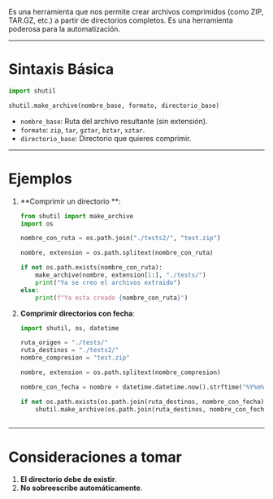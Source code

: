 Es una herramienta que nos permite crear archivos comprimidos (como ZIP, TAR.GZ, etc.) a partir de directorios completos. Es una herramienta poderosa para la automatización.

---
# Sintaxis Básica 
``` python
import shutil

shutil.make_archive(nombre_base, formato, directorio_base)
```
- `nombre_base`: Ruta del archivo resultante (sin extensión).
- `formato`: `zip`, `tar`, `gztar`, `bztar`, `xztar`.
- `directorio_base`: Directorio que quieres comprimir. 
---
# Ejemplos 
1. **Comprimir un directorio **:
	``` python
	from shutil import make_archive
	import os
	
	nombre_con_ruta = os.path.join("./tests2/", "test.zip")
	
	nombre, extension = os.path.splitext(nombre_con_ruta)
	
	if not os.path.exists(nombre_con_ruta):
	    make_archive(nombre, extension[1:], "./tests/")
	    print("Ya se creo el archivos extraido")
	else:
	    print(f"Ya esta creado {nombre_con_ruta}")	
	```
1. **Comprimir directorios con fecha**:
	``` python
	import shutil, os, datetime
	
	ruta_origen = "./tests/"
	ruta_destinos = "./tests2/"
	nombre_compresion = "test.zip"
	
	nombre, extension = os.path.splitext(nombre_compresion)
	
	nombre_con_fecha = nombre + datetime.datetime.now().strftime("%Y%m%d%H%M%S")
	
	if not os.path.exists(os.path.join(ruta_destinos, nombre_con_fecha)):
	    shutil.make_archive(os.path.join(ruta_destinos, nombre_con_fecha), extension[1:], ruta_origen)
		
	```
---
# Consideraciones a tomar
1. **El directorio debe de existir**.
2. **No sobreescribe automáticamente**.
